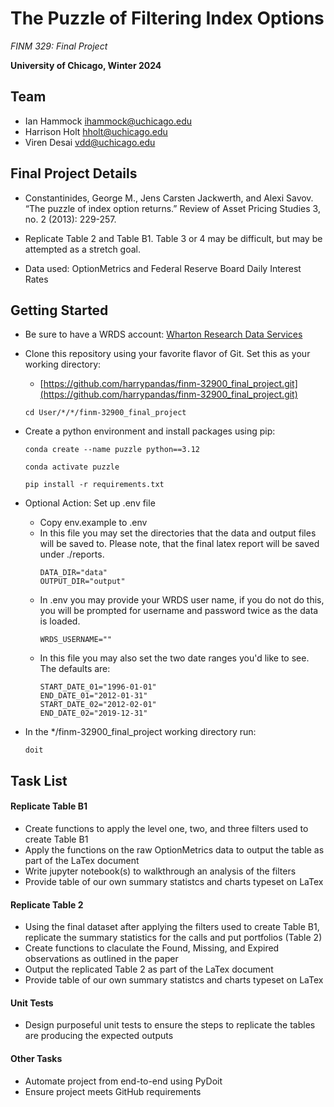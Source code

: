 # The Puzzle of Filtering Index Options
*FINM 329: Final Project*

**University of Chicago, Winter 2024**

## Team
* Ian Hammock <ihammock@uchicago.edu>
* Harrison Holt <hholt@uchicago.edu>
* Viren Desai <vdd@uchicago.edu>

## Final Project Details
* Constantinides, George M., Jens Carsten Jackwerth, and Alexi Savov. “The puzzle of index option returns.” Review of Asset Pricing Studies 3, no. 2 (2013): 229-257.

* Replicate Table 2 and Table B1. Table 3 or 4 may be difficult, but may be attempted as a stretch goal.

* Data used: OptionMetrics and Federal Reserve Board Daily Interest Rates

## Getting Started 
* Be sure to have a WRDS account: [Wharton Research Data Services](https://wrds-www.wharton.upenn.edu/)
* Clone this repository using your favorite flavor of Git. Set this as your working directory: 
	* [https://github.com/harrypandas/finm-32900_final_project.git](https://github.com/harrypandas/finm-32900_final_project.git)
	```
	cd User/*/*/finm-32900_final_project
	```
	
* Create a python environment and install packages using pip:
	```
	conda create --name puzzle python==3.12

	conda activate puzzle

	pip install -r requirements.txt 
	```
* Optional Action: Set up .env file 
	* Copy env.example to .env
	* In this file you may set the directories that the data and output files will be saved to. Please note, that the final latex report will be saved under ./reports.
		```
		DATA_DIR="data"
		OUTPUT_DIR="output"
		```
	* In .env you may provide your WRDS user name, if you do not do this, you will be prompted for username and password twice as the data is loaded. 
		```
		WRDS_USERNAME=""
		```
	* In this file you may also set the two date ranges you'd like to see. The defaults are:
		```
		START_DATE_01="1996-01-01"
		END_DATE_01="2012-01-31"
		START_DATE_02="2012-02-01"
		END_DATE_02="2019-12-31"
		```
	  
* In the */finm-32900_final_project working directory run: 
	```
	doit
	```

## Task List
#### Replicate Table B1
* Create functions to apply the level one, two, and three filters used to create Table B1
* Apply the functions on the raw OptionMetrics data to output the table as part of the LaTex document
* Write jupyter notebook(s) to walkthrough an analysis of the filters
* Provide table of our own summary statistcs and charts typeset on LaTex

#### Replicate Table 2
* Using the final dataset after applying the filters used to create Table B1, replicate the summary statistics for the calls and put portfolios (Table 2)
* Create functions to claculate the Found, Missing, and Expired observations as outlined in the paper
* Output the replicated Table 2 as part of the LaTex document
* Provide table of our own summary statistcs and charts typeset on LaTex

#### Unit Tests
* Design purposeful unit tests to ensure the steps to replicate the tables are producing the expected outputs

#### Other Tasks
* Automate project from end-to-end using PyDoit
* Ensure project meets GitHub requirements
